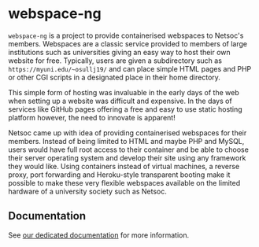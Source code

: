 # webspace-ng
`webspace-ng` is a project to provide containerised webspaces to Netsoc's members. Webspaces are a classic service
provided to members of large institutions such as universities giving an easy way to host their own website for free.
Typically, users are given a subdirectory such as `https://myuni.edu/~osullj19/` and can place simple HTML pages and
PHP or other CGI scripts in a designated place in their home directory.

This simple form of hosting was invaluable in the early days of the web when setting up a website was difficult and
expensive. In the days of services like GitHub pages offering a free and easy to use static hosting platform however,
the need to innovate is apparent!

Netsoc came up with idea of providing containerised webspaces for their members. Instead of being limited to HTML and
maybe PHP and MySQL, users would have full root access to their container and be able to choose their server operating
system and develop their site using any framework they would like. Using containers instead of virtual machines, a
reverse proxy, port forwarding and Heroku-style transparent booting make it possible to make these very flexible
webspaces available on the limited hardware of a university society such as Netsoc.

## Documentation

See [our dedicated documentation](https://docs.netsoc.ie/webspaced/) for more information.
